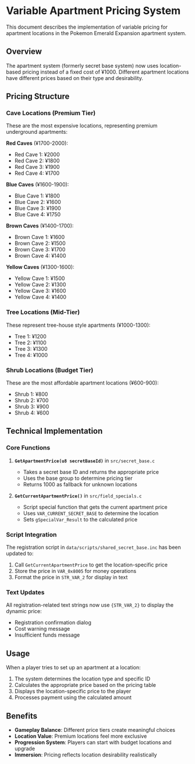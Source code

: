 # Variable Apartment Pricing System

This document describes the implementation of variable pricing for apartment locations in the Pokemon Emerald Expansion apartment system.

## Overview

The apartment system (formerly secret base system) now uses location-based pricing instead of a fixed cost of ¥1000. Different apartment locations have different prices based on their type and desirability.

## Pricing Structure

### Cave Locations (Premium Tier)
These are the most expensive locations, representing premium underground apartments:

**Red Caves** (¥1700-2000):
- Red Cave 1: ¥2000
- Red Cave 2: ¥1800  
- Red Cave 3: ¥1900
- Red Cave 4: ¥1700

**Blue Caves** (¥1600-1900):
- Blue Cave 1: ¥1800
- Blue Cave 2: ¥1600
- Blue Cave 3: ¥1900
- Blue Cave 4: ¥1750

**Brown Caves** (¥1400-1700):
- Brown Cave 1: ¥1600
- Brown Cave 2: ¥1500
- Brown Cave 3: ¥1700
- Brown Cave 4: ¥1400

**Yellow Caves** (¥1300-1600):
- Yellow Cave 1: ¥1500
- Yellow Cave 2: ¥1300
- Yellow Cave 3: ¥1600
- Yellow Cave 4: ¥1400

### Tree Locations (Mid-Tier)
These represent tree-house style apartments (¥1000-1300):
- Tree 1: ¥1200
- Tree 2: ¥1100
- Tree 3: ¥1300
- Tree 4: ¥1000

### Shrub Locations (Budget Tier)
These are the most affordable apartment locations (¥600-900):
- Shrub 1: ¥800
- Shrub 2: ¥700
- Shrub 3: ¥900
- Shrub 4: ¥600

## Technical Implementation

### Core Functions

1. **`GetApartmentPrice(u8 secretBaseId)`** in `src/secret_base.c`
   - Takes a secret base ID and returns the appropriate price
   - Uses the base group to determine pricing tier
   - Returns 1000 as fallback for unknown locations

2. **`GetCurrentApartmentPrice()`** in `src/field_specials.c`
   - Script special function that gets the current apartment price
   - Uses `VAR_CURRENT_SECRET_BASE` to determine the location
   - Sets `gSpecialVar_Result` to the calculated price

### Script Integration

The registration script in `data/scripts/shared_secret_base.inc` has been updated to:
1. Call `GetCurrentApartmentPrice` to get the location-specific price
2. Store the price in `VAR_0x8005` for money operations
3. Format the price in `STR_VAR_2` for display in text

### Text Updates

All registration-related text strings now use `{STR_VAR_2}` to display the dynamic price:
- Registration confirmation dialog
- Cost warning message  
- Insufficient funds message

## Usage

When a player tries to set up an apartment at a location:
1. The system determines the location type and specific ID
2. Calculates the appropriate price based on the pricing table
3. Displays the location-specific price to the player
4. Processes payment using the calculated amount

## Benefits

- **Gameplay Balance**: Different price tiers create meaningful choices
- **Location Value**: Premium locations feel more exclusive  
- **Progression System**: Players can start with budget locations and upgrade
- **Immersion**: Pricing reflects location desirability realistically